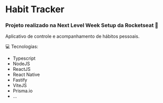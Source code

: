 # Habit Tracker
### Projeto realizado na Next Level Week Setup da Rocketseat  🚀
Aplicativo de controle e acompanhamento de hábitos pessoais.

💻 Tecnologias:
- Typescript
- NodeJS
- ReactJS
- React Native
- Fastify
- ViteJS
- Prisma.io
- ...
